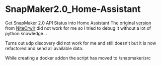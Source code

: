 # SnapMaker2.0_Home-Assistant

Get SnapMaker 2.0 API Status into Home Assistant
The original [version](https://github.com/NiteCrwlr/playground/blob/main/SNStatus/SNStatusV2.py) from [NiteCrwlr](https://github.com/NiteCrwlr) did not work for me so I tried to debug it without a lot of python knowledge...

Turns out udp discovery did not work for me and still doesn't but it is now refactored and send all available data.

While creating a docker addon the script has moved to /snapmaker/src
